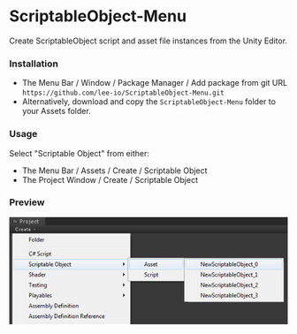 # ScriptableObject-Menu
Create ScriptableObject script and asset file instances from the Unity Editor.

### Installation

- The Menu Bar / Window / Package Manager / Add package from git URL `https://github.com/lee-io/ScriptableObject-Menu.git`
- Alternatively, download and copy the `ScriptableObject-Menu` folder to your Assets folder.

### Usage

Select "Scriptable Object" from either:

- The Menu Bar / Assets / Create / Scriptable Object
- The Project Window / Create / Scriptable Object

### Preview
![picture alt](https://raw.githubusercontent.com/lee-io/ScriptableObject-Menu/master/preview.png)
